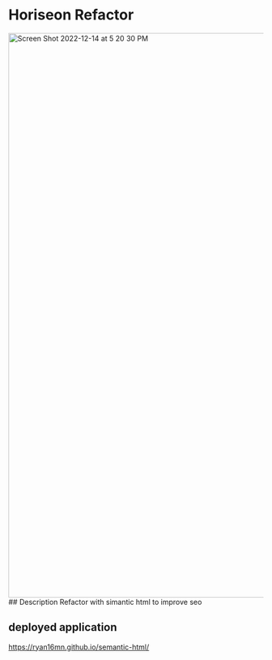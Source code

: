 # Horiseon Refactor
<img width="1114" alt="Screen Shot 2022-12-14 at 5 20 30 PM" src="https://user-images.githubusercontent.com/119972046/207736673-9e96d319-8e7a-4ac5-8128-15561d2549ed.png">
## Description 
Refactor with simantic html to improve seo

## deployed application
https://ryan16mn.github.io/semantic-html/



